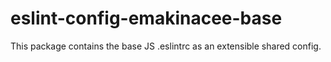# eslint-config-emakinacee-base

This package contains the base JS .eslintrc as an extensible shared config.